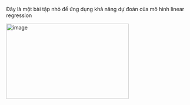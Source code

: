 Đây là một bài tập nhỏ để ứng dụng khả năng dự đoán của mô hình linear regression

<img width="333" height="204" alt="image" src="https://github.com/user-attachments/assets/9ed7c3d6-f38b-4456-834a-bf1b2eeed283" />
